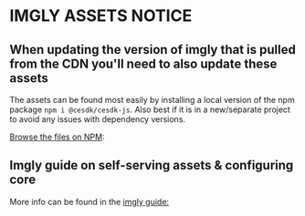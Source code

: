 # IMGLY ASSETS NOTICE 

## When updating the version of imgly that is pulled from the CDN you'll need to also update these assets

The assets can be found most easily by installing a local version of the npm package `npm i @cesdk/cesdk-js`. Also best if it is in a new/separate project to avoid any issues with dependency versions.

[Browse the files on NPM](https://www.npmjs.com/package/@cesdk/cesdk-js?activeTab=code): 


## Imgly guide on self-serving assets & configuring core
More info can be found in the [imgly guide:](https://img.ly/docs/cesdk/engine/guides/assets-served-from-your-own-servers)

    